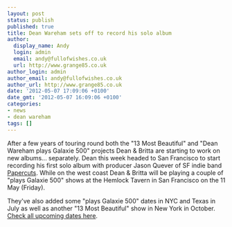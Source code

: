 ```yaml
---
layout: post
status: publish
published: true
title: Dean Wareham sets off to record his solo album
author:
  display_name: Andy
  login: admin
  email: andy@fullofwishes.co.uk
  url: http://www.grange85.co.uk
author_login: admin
author_email: andy@fullofwishes.co.uk
author_url: http://www.grange85.co.uk
date: '2012-05-07 17:09:06 +0100'
date_gmt: '2012-05-07 16:09:06 +0100'
categories:
- news
- dean wareham
tags: []
---
```

<p>After a few years of touring round both the "13 Most Beautiful" and "Dean Wareham plays Galaxie 500" projects Dean & Britta are starting to work on new albums... separately. Dean this week headed to San Francisco to start recording his first solo album with producer Jason Quever of SF indie band <a href="http://www.subpop.com/artists/papercuts">Papercuts</a>. While on the west coast Dean & Britta will be playing a couple of "plays Galaxie 500" shows at the <span class="removed_link" title="http://www.hemlocktavern.com/prog_guide.php?adate_id=2012-05-11">Hemlock Tavern in San Francisco</span> on the 11 May (Friday).</p>
<p>They've also added some "plays Galaxie 500" dates in NYC and Texas in July as well as another "13 Most Beautiful" show in New York in October. <a href="http://db.fullofwishes.co.uk/upcoming/">Check all upcoming dates here</a>.</p>
